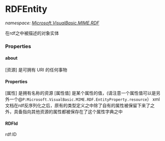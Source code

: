 ﻿# RDFEntity
_namespace: [Microsoft.VisualBasic.MIME.RDF](./index.md)_

在rdf之中被描述的对象实体




### Properties

#### about
[资源] 是可拥有 URI 的任何事物
#### Properties
[属性] 是拥有名称的资源
 [属性值] 是某个属性的值，(请注意一个属性值可以是另外一个@``P:Microsoft.VisualBasic.MIME.RDF.EntityProperty.resource``）
 xml文档在rdf反序列化之后，原有的类型定义之中除了自有的属性被保留下来了之外，具备指向其他资源的属性都被保存在了这个属性字典之中
#### RDFId
rdf:ID
